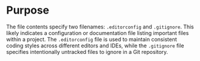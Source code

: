 # Purpose
The file contents specify two filenames: `.editorconfig` and `.gitignore`. This likely indicates a configuration or documentation file listing important files within a project. The `.editorconfig` file is used to maintain consistent coding styles across different editors and IDEs, while the `.gitignore` file specifies intentionally untracked files to ignore in a Git repository.
